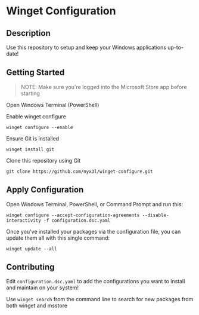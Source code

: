 # Winget Configuration
## Description
Use this repository to setup and keep your Windows applications up-to-date!
## Getting Started
> NOTE: Make sure you're logged into the Microsoft Store app before starting

Open Windows Terminal (PowerShell)

Enable winget configure
```
winget configure --enable
```

Ensure Git is installed
```
winget install git
```

Clone this repository using Git
```
git clone https://github.com/nyx3l/winget-configure.git
```

## Apply Configuration
Open Windows Terminal, PowerShell, or Command Prompt and run this:
```
winget configure --accept-configuration-agreements --disable-interactivity -f configuration.dsc.yaml
```

Once you've installed your packages via the configuration file, you can update them all with this single command:
```
winget update --all
```
## Contributing
Edit `configuration.dsc.yaml` to add the configurations you want to install and maintain on your system!

Use `winget search` from the command line to search for new packages from both winget and msstore